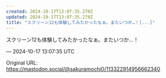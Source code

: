 ```yaml
---
created: 2024-10-17T13:07:35.270Z
updated: 2024-10-17T13:07:35.270Z
title: "スクリーン12も体験してみたかったなぁ。またいつか…！[...]"
---
```


<p>スクリーン12も体験してみたかったなぁ。またいつか…！</p>

&mdash; 2024-10-17 13:07:35 UTC

Original URL: https://mastodon.social/@sakuramochi0/113322914956662340
